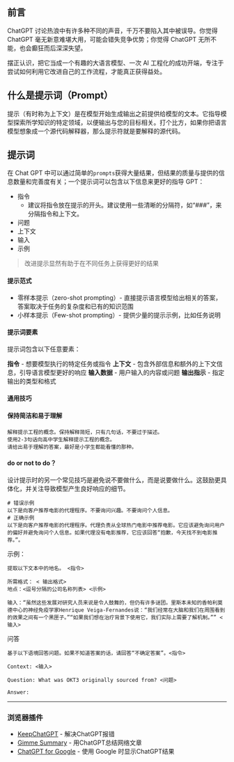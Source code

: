 
## 前言

ChatGPT 讨论热浪中有许多种不同的声音，千万不要陷入其中被误导。你觉得 ChatGPT 毫无新意难堪大用，可能会错失竞争优势；你觉得 ChatGPT 无所不能，也会癫狂而后深深失望。

摆正认识，把它当成一个有趣的大语言模型、一次 AI 工程化的成功开端，专注于尝试如何利用它改进自己的工作流程，才能真正获得益处。

## 什么是提示词（Prompt）

提示（有时称为上下文）是在模型开始生成输出之前提供给模型的文本。它指导模型探索所学知识的特定领域，以便输出与您的目标相关。打个比方，如果你把语言模型想象成一个源代码解释器，那么提示符就是要解释的源代码。


## 提示词

在 Chat GPT 中可以通过简单的`prompts`获得大量结果，但结果的质量与提供的信息数量和完善度有关；一个提示词可以包含以下信息来更好的指导 GPT：

- 指令
	- 建议将指令放在提示的开头。建议使用一些清晰的分隔符，如“###”，来分隔指令和上下文。
- 问题
- 上下文
- 输入
- 示例

> 改进提示显然有助于在不同任务上获得更好的结果
#### 提示范式

- 零样本提示（zero-shot prompting）- 直接提示语言模型给出相关的答案，答案取决于任务的复杂度和已有的知识范围
- 小样本提示（Few-shot prompting）- 提供少量的提示示例，比如任务说明

#### 提示词要素

提示词包含以下任意要素：

**指令** - 想要模型执行的特定任务或指令
**上下文** - 包含外部信息和额外的上下文信息，引导语言模型更好的响应
**输入数据** - 用户输入的内容或问题
**输出指示** -  指定输出的类型和格式


#### 通用技巧

#### 保持简洁和易于理解

```
解释提示工程的概念。保持解释简短，只有几句话，不要过于描述。
使用2-3句话向高中学生解释提示工程的概念。
请给出易于理解的答案，最好是小学生都能看懂的那种。
```

#### do or not to do？

设计提示时的另一个常见技巧是避免说不要做什么，而是说要做什么。这鼓励更具体化，并关注导致模型产生良好响应的细节。

```
# 错误示例
以下是向客户推荐电影的代理程序。不要询问兴趣。不要询问个人信息。
# 正确示例
以下是向客户推荐电影的代理程序。代理负责从全球热门电影中推荐电影。它应该避免询问用户的偏好并避免询问个人信息。如果代理没有电影推荐，它应该回答“抱歉，今天找不到电影推荐。”。
```

示例：

```
提取以下文本中的地名。 <指令>

所需格式： < 输出格式>
地点：<逗号分隔的公司名称列表> <示例>

输入：“虽然这些发展对研究人员来说是令人鼓舞的，但仍有许多谜团。里斯本未知的香帕利莫德中心的神经免疫学家Henrique Veiga-Fernandes说：“我们经常在大脑和我们在周围看到的效果之间有一个黑匣子。”“如果我们想在治疗背景下使用它，我们实际上需要了解机制。”” <输入>
```

问答

```
基于以下语境回答问题。如果不知道答案的话，请回答“不确定答案”。<指令>

Context: <输入>

Question: What was OKT3 originally sourced from? <问题>

Answer:
```


--- 
### 浏览器插件


- [KeepChatGPT](https://github.com/xcanwin/KeepChatGPT?tab=readme-ov-file) - 解决ChatGPT报错
- [Gimme Summary](https://chromewebstore.google.com/detail/gimme-summary-get-summary/mpjcikcpmljllcobpboakgocbenkhokc) - 用ChatGPT总结网络文章
- [ChatGPT for Google](https://chromewebstore.google.com/detail/mpjcikcpmljllcobpboakgocbenkhokc) - 使用 Google 时显示ChatGPT结果

